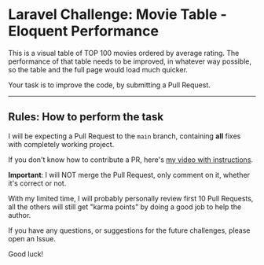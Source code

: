 # Laravel Challenge: Movie Table - Eloquent Performance

This is a visual table of TOP 100 movies ordered by average rating. The performance of that table needs to be improved, in whatever way possible, so the table and the full page would load much quicker.

Your task is to improve the code, by submitting a Pull Request.

---

## Rules: How to perform the task

I will be expecting a Pull Request to the `main` branch, containing **all** fixes with completely working project.

If you don't know how to contribute a PR, here's [my video with instructions](https://www.youtube.com/watch?v=vEcT6JIFji0).

**Important**: I will NOT merge the Pull Request, only comment on it, whether it's correct or not.

With my limited time, I will probably personally review first 10 Pull Requests, all the others will still get "karma points" by doing a good job to help the author.

If you have any questions, or suggestions for the future challenges, please open an Issue.

Good luck!

